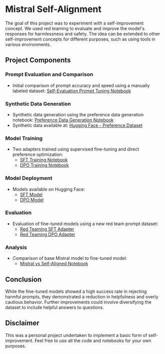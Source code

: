 # Mistral Self-Alignment

The goal of this project was to experiment with a self-improvement concept. We used red teaming to evaluate and improve the model's responses for harmlessness and safety. The idea can be extended to other self-improvement concepts for different purposes, such as using tools in various environments.

## Project Components

### Prompt Evaluation and Comparison
- Initial comparison of prompt accuracy and speed using a manually labeled dataset: [Self-Evaluation Prompt Tuning Notebook](https://github.com/August-murr/Lab/blob/main/Mistral%20Self%20Alignment/Notebooks/%20self-evaluator_prompt_tuning.ipynb)

### Synthetic Data Generation
- Synthetic data generation using the preference data generation notebook: [Preference Data Generation Notebook](https://github.com/August-murr/Lab/blob/main/Mistral%20Self%20Alignment/Notebooks/preference-dataset-generation.ipynb)
- Synthetic data available at: [Hugging Face - Preference Dataset](https://huggingface.co/datasets/August4293/Preference-Dataset)

### Model Training
- Two adapters trained using supervised fine-tuning and direct preference optimization:
  - [SFT Training Notebook](https://github.com/August-murr/Lab/blob/main/Mistral%20Self%20Alignment/Notebooks/SFT_mistral_on_preference_data.ipynb)
  - [DPO Training Notebook](https://github.com/August-murr/Lab/blob/main/Mistral%20Self%20Alignment/Notebooks/DPO_mistral_on_preference_dataset.ipynb)

### Model Deployment
- Models available on Hugging Face:
  - [SFT Model](https://huggingface.co/August4293/mistral_self_alignment_SFT)
  - [DPO Model](https://huggingface.co/August4293/mistral_self_alignment_DPO)

### Evaluation
- Evaluation of fine-tuned models using a new red team prompt dataset:
  - [Red Teaming SFT Adapter](https://github.com/August-murr/Lab/blob/main/Mistral%20Self%20Alignment/Notebooks/red-teaming-sft-model-on-test-data.ipynb)
  - [Red Teaming DPO Adapter](https://github.com/August-murr/Lab/blob/main/Mistral%20Self%20Alignment/Notebooks/red-teaming-dpo-model-on-test-data.ipynb)

### Analysis
- Comparison of base Mistral model to fine-tuned model:
  - [Mistral vs Self-Aligned Notebook](https://github.com/August-murr/Lab/blob/main/Mistral%20Self%20Alignment/Notebooks/mistral-vs-self-aligned.ipynb)

## Conclusion

While the fine-tuned models showed a high success rate in rejecting harmful prompts, they demonstrated a reduction in helpfulness and overly cautious behavior. Further improvements could involve diversifying the dataset to include helpful answers to questions.

## Disclaimer

This was a personal project undertaken to implement a basic form of self-improvement. Feel free to use all the code and notebooks for your own purposes.

